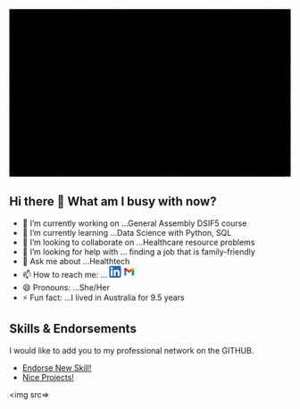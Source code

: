 <img src='https://github.com/yxmauw/yxmauw/blob/main/logos/Banner.gif' width='850' height='300'>

## Hi there 👋 What am I busy with now? 

* 🔭 I’m currently working on ...General Assembly DSIF5 course
* 🌱 I’m currently learning ...Data Science with Python, SQL
* 👯 I’m looking to collaborate on ...Healthcare resource problems
* 🤔 I’m looking for help with ... finding a job that is family-friendly
* 💬 Ask me about ...Healthtech
* 📫 How to reach me: ...
<a href='https://www.linkedin.com/in/yxmauw/'><img align='auto' src='https://github.com/yxmauw/yxmauw/blob/main/logos/linkedin_logo.png' alt='icon | LinkedIn' width='21px'/></a> 
<a href='mailto:jewelbelle@gmail.com?subject=Love%20Your%20GitHub!'><img align='auto' src='https://github.com/yxmauw/yxmauw/blob/main/logos/gmail_logo.png' alt='icon | Gmail' width='21px'/></a>
* 😄 Pronouns: ...She/Her
* ⚡ Fun fact: ...I lived in Australia for 9.5 years

## Skills & Endorsements
I would like to add you to my professional network on the GITHUB.

* [Endorse New Skill!](https://github.com/yxmauw/yxmauw/issues/new?assignees=&labels=&template=endorsement-template.md&title=Endorse%3A+SKILL_HERE)
* [Nice Projects!](https://github.com/yxmauw/yxmauw/issues/new?assignees=&labels=&template=endorse--nice-projects-.md&title=%23%23+Project%2Fs+title+%23%23)

<!--kept for future reference-->
<!--
<a href='https://mobisoftinfotech.com/resources/blog/data-science-in-healthcare-use-cases/'><img src="https://mobisoftinfotech.com/resources/wp-content/uploads/2019/03/benefits-data-science-healthcare-blog.png" width='1000' height='200'/></a><figcaption><i>image credit: mobisoftinfotech.com</i></figcaption>-->

<img src=<script src="https://gist.github.com/yxmauw/2f9a24254dff5c0fe67e706f6a516486.js"></script>>

